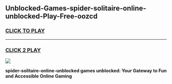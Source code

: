 
## Unblocked-Games-spider-solitaire-online-unblocked-Play-Free-oozcd
<h3>
<a href="https://premium76.site?title=spider-solitaire-online-unblocked&ref=21A">CLICK TO PLAY</a></h3>
<hr>

<h3>
<a href="https://premium76.site?title=spider-solitaire-online-unblocked&ref=21A">CLICK 2 PLAY</a>
  
</h3>

<a href="https://premium76.site?title=spider-solitaire-online-unblocked&ref=21A"><img src="https://clearcache.store/games.png"></a>


**spider-solitaire-online-unblocked games unblocked: Your Gateway to Fun and Accessible Online Gaming**
